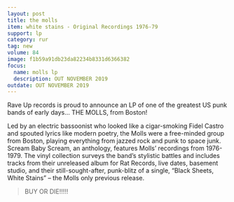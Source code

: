 ```yaml
---
layout: post
title: the molls 
item: white stains - Original Recordings 1976-79
support: lp
category: rur
tag: new 
volume: 84
image: f1b59a91db23da82234b8331d6366382
focus:
  name: molls lp
  description: OUT NOVEMBER 2019
outdate: OUT NOVEMBER 2019
---
```


Rave Up records is proud to announce an LP of one of the greatest US punk bands of early days… THE MOLLS, from Boston!

Led by an electric bassoonist who looked like a cigar-smoking Fidel Castro and spouted lyrics like modern poetry, the Molls were a free-minded group from Boston, playing everything from jazzed rock and punk to space junk. Scream Baby Scream, an anthology, features Molls’ recordings from 1976-1979. The vinyl collection surveys the band’s stylistic battles and includes tracks from their unreleased album for Rat Records, live dates, basement studio, and their still-sought-after, punk-blitz of a single, “Black Sheets, White Stains” – the Molls only previous release.

> BUY OR DIE!!!!!
